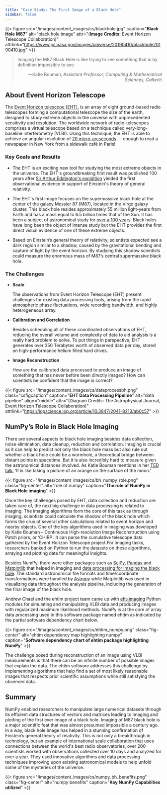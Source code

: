 ```yaml
---
title: "Case Study: The First Image of a Black Hole"
sidebar: false
---
```


{{< figure src="/images/content_images/cs/blackhole.jpg" caption="**Black Hole M87**" alt="black hole image" attr="(**Image Credits:** Event Horizon Telescope Collaboration)" attrlink="https://www.jpl.nasa.gov/images/universe/20190410/blackhole20190410.jpg" >}}

<blockquote cite="https://www.youtube.com/watch?v=BIvezCVcsYs">
    <p>Imaging the M87 Black Hole is like trying to see something that is by definition impossible to see.</p>
    <footer align="right">—Katie Bouman, <cite>Assistant Professor, Computing & Mathematical Sciences, Caltech</cite></footer>
</blockquote>

## About Event Horizon Telescope

The [Event Horizon telescope (EHT)](https://eventhorizontelescope.org), is an
array of eight ground-based radio telescopes forming a computational telescope
the size of the earth, designed to study extreme objects in the
universe with unprecedented sensitivity and resolution.  The worldwide
network of radio-telescopes comprises a virtual telescope based on a technique
called very-long-baseline interferometry (VLBI).
Using this technique, the EHT is able to achieve an angular resolution of
[20 micro-arcseconds][resolution] — enough to read a newspaper in New York
from a sidewalk café in Paris!

[resolution]: https://eventhorizontelescope.org/press-release-april-10-2019-astronomers-capture-first-image-black-hole

### Key Goals and Results

* The EHT is an exciting new tool for studying the most extreme objects in the
  universe. The EHT's groundbreaking first result was published 100 years
  after [Sir Arthur Eddington's expidition][eddington] yielded the first 
  observational evidence in support of Einstein's theory of general relativity.

* The EHT's first image focuses on the supermassive black hole at the center
  of the galaxy Messier 87 (M87), located in the Virgo galaxy cluster.
  This black hole resides approximately 55 million light-years from Earth and
  has a mass equal  to 6.5 billion times that of the Sun. It has been a
  subject of astronomical study for
  [over a 100 years](https://www.jpl.nasa.gov/news/news.php?feature=7385).
  Black holes have long been the object of intense study but the EHT provides
  the first direct visual evidence of one of these extreme objects.

* Based on Einstein’s general theory of relativity, scientists expected 
  see a dark region similar to a shadow, caused by the gravitational bending
  and capture of light by the event horizon. By studying this shadow
  scientists could measure the enormous mass of M87’s central supermassive
  black hole.

[eddington]: https://en.wikipedia.org/wiki/Eddington_experiment

### The Challenges

* **Scale**

    The observations from Event Horizon Telescope (EHT) present challenges for
    existing data processing tools, arising from the rapid atmospheric phase
    fluctuations, wide recording bandwidth, and highly heterogeneous array.

* **Calibration and Correlation**

    Besides scheduling all of these coordinated observations of EHT, reducing
    the overall volume and complexity of data to aid analysis is a really hard
    problem to solve. To put things in perspective, EHT generates over 350
    Terabytes worth of observed data per day, stored on high-performance
    helium filled hard drives.

* **Image Reconstruction**

    How are the calibrated data processed to produce an image of something that
    has never before been directly imaged? How can scientists be confident
    that the image is correct?

{{< figure src="/images/content_images/cs/dataprocessbh.png" class="csfigcaption" caption="**EHT Data Processing Pipeline**" alt="data pipeline" align="middle" attr="(Diagram Credits: The Astrophysical Journal, Event Horizon Telescope Collaboration)" attrlink="https://iopscience.iop.org/article/10.3847/2041-8213/ab0c57" >}}

## NumPy’s Role in Black Hole Imaging

There are several aspects to black hole imaging besides data collection, noise
elimination, data cleanup, reduction and correlation. Imaging is crucial as it
can help  to predict not only the black hole mass but also rule out whether a
black hole could be a wormhole, a theoretical bridge between distant points
in spacetime. But it is also incredibly hard to measure given the astronomical
distances involved. As Katie Bouman mentions in her
[TED talk](https://www.youtube.com/watch?v=BIvezCVcsYs),
‘It is like taking a picture of an orange on the surface of the moon.’

{{< figure src="/images/content_images/cs/bh_numpy_role.png" class="fig-center" alt="role of numpy" caption="**The role of NumPy in Black Hole imaging**" >}}

Once the key challenges posed by EHT, data collection and reduction are taken
care of, the next big challenge in data processing is related to imaging. The
imaging algorithms form the core of this task as through imaging, scientists
could calculate the shadow of the black hole which forms the crux of several
other calculations related to event horizon and nearby objects. One of the key
algorithms used in imaging was developed by Katie Bouman – Continuous
High-resolution Image Reconstruction using Patch priors, or ‘CHIRP’. It can
parse the cumulative telescope data gathered by the Event Horizon Telescope
project.For imaging tasks, researchers banked on Python to run the datasets on
these algorithms, arraying and plotting data for meaningful insights.

Besides NumPy, there were other packages such as
[SciPy](https://www.scipy.org), [Pandas](https://pandas.io) and
[Matplotlib](https://matplotlib.org) that helped in imaging and
[data processing for imaging the black hole](https://iopscience.iop.org/article/10.3847/2041-8213/ab0c57).
The standard astronomical file formats and time/coordinate transformations
were handled by [Astropy](https://www.astropy.org) while Matplotlib was used
in visualizing data throughout the analysis pipeline, including the generation
of the final image of the black hole.

Andrew Chael and the ehtim project team came up with
[eht-imaging](https://github.com/achael/eht-imaging) Python modules for
simulating and manipulating VLBI data and producing images with regularized
maximum likelihood methods. NumPy is at the core of array data processing used
in this software package named ehtim as indicated by the partial software
dependency chart below.

{{< figure src="/images/content_images/cs/ehtim_numpy.png" class="fig-center" alt="ehtim dependency map highlighting numpy" caption="**Software dependency chart of ehtim package highlighting NumPy**" >}}

The challenge posed during reconstruction of an image using VLBI measurements
is that there can be an infinite number of possible images that explain the
data.  The ehtim software addresses this challenge by implementing algorithms
that help find a set of most likely reasonable images that respects prior
scientific assumptions while still satisfying the observed data.


## Summary

NumPy enabled researchers to manipulate large numerical datasets through its
efficient data structures of vectors and matrices leading to imaging and
plotting of the first ever image of a black hole. Imaging of M87 black hole is
a major scientific feat that was almost presumed impossible a century ago.  In
a way, black hole image has helped in a stunning confirmation of Einstein’s
general theory of relativity. This is not only a breakthrough in technology,
but an example of international scale collaboration that uses connections
between the world's best radio observatories, over 200 scientists worked with
observations collected over 10 days and analyzed for over a year. They used
innovative algorithms and data processing techniques improving upon existing
astronomical models to help unfold some of the mysteries of the universe.

{{< figure src="/images/content_images/cs/numpy_bh_benefits.png" class="fig-center" alt="numpy benefits" caption="**Key NumPy Capabilities utilized**" >}}
